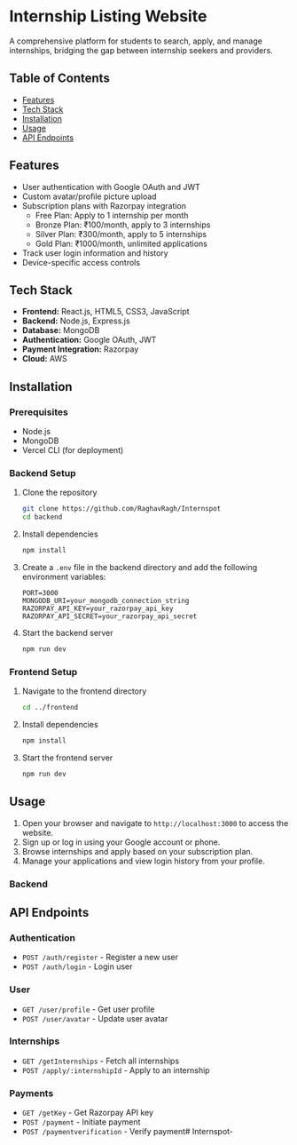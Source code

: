 # Internship Listing Website

A comprehensive platform for students to search, apply, and manage internships, bridging the gap between internship seekers and providers.

## Table of Contents
- [Features](#features)
- [Tech Stack](#tech-stack)
- [Installation](#installation)
- [Usage](#usage)
- [API Endpoints](#api-endpoints)

## Features
- User authentication with Google OAuth and JWT
- Custom avatar/profile picture upload
- Subscription plans with Razorpay integration
  - Free Plan: Apply to 1 internship per month
  - Bronze Plan: ₹100/month, apply to 3 internships
  - Silver Plan: ₹300/month, apply to 5 internships
  - Gold Plan: ₹1000/month, unlimited applications
- Track user login information and history
- Device-specific access controls

## Tech Stack
- **Frontend:** React.js, HTML5, CSS3, JavaScript
- **Backend:** Node.js, Express.js
- **Database:** MongoDB
- **Authentication:** Google OAuth, JWT
- **Payment Integration:** Razorpay
- **Cloud:** AWS

## Installation

### Prerequisites
- Node.js
- MongoDB
- Vercel CLI (for deployment)

### Backend Setup
1. Clone the repository
    ```bash
    git clone https://github.com/RaghavRagh/Internspot
    cd backend
    ```

2. Install dependencies
    ```bash
    npm install
    ```

3. Create a `.env` file in the backend directory and add the following environment variables:
    ```
    PORT=3000
    MONGODB_URI=your_mongodb_connection_string
    RAZORPAY_API_KEY=your_razorpay_api_key
    RAZORPAY_API_SECRET=your_razorpay_api_secret
    ```

4. Start the backend server
    ```bash
    npm run dev
    ```

### Frontend Setup
1. Navigate to the frontend directory
    ```bash
    cd ../frontend
    ```

2. Install dependencies
    ```bash
    npm install
    ```

3. Start the frontend server
    ```bash
    npm run dev
    ```

## Usage
1. Open your browser and navigate to `http://localhost:3000` to access the website.
2. Sign up or log in using your Google account or phone.
3. Browse internships and apply based on your subscription plan.
4. Manage your applications and view login history from your profile.

### Backend


## API Endpoints

### Authentication
- `POST /auth/register` - Register a new user
- `POST /auth/login` - Login user

### User
- `GET /user/profile` - Get user profile
- `POST /user/avatar` - Update user avatar

### Internships
- `GET /getInternships` - Fetch all internships
- `POST /apply/:internshipId` - Apply to an internship

### Payments
- `GET /getKey` - Get Razorpay API key
- `POST /payment` - Initiate payment
- `POST /paymentverification` - Verify payment# Internspot-
